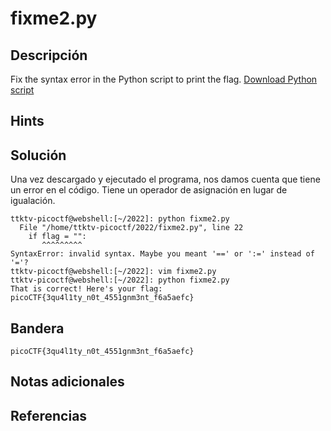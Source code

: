 # fixme2.py

## Descripción
Fix the syntax error in the Python script to print the flag. [Download Python script](https://artifacts.picoctf.net/c/67/fixme2.py)

## Hints


## Solución
Una vez descargado y ejecutado el programa, nos damos cuenta que tiene un error en el código.
Tiene un operador de asignación en lugar de igualación.
```
ttktv-picoctf@webshell:[~/2022]: python fixme2.py 
  File "/home/ttktv-picoctf/2022/fixme2.py", line 22
    if flag = "":
       ^^^^^^^^^
SyntaxError: invalid syntax. Maybe you meant '==' or ':=' instead of '='?
ttktv-picoctf@webshell:[~/2022]: vim fixme2.py 
ttktv-picoctf@webshell:[~/2022]: python fixme2.py 
That is correct! Here's your flag: picoCTF{3qu4l1ty_n0t_4551gnm3nt_f6a5aefc}
```

## Bandera 
```
picoCTF{3qu4l1ty_n0t_4551gnm3nt_f6a5aefc}
```

## Notas adicionales


## Referencias

